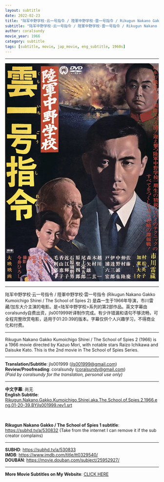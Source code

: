 ```yaml
---
layout: subtitle
date: 2022-02-23
title: "陆军中野学校·云一号指令 / 陸軍中野学校·雲一号指令 / Rikugun Nakano Gakko Kumoichigo Shirei aka The School of Spies 2 Subtitle (English)"
subtitle: "陆军中野学校·云一号指令 / 陸軍中野学校·雲一号指令 / Rikugun Nakano Gakko Kumoichigo Shirei aka The School of Spies 2 Subtitle (English)"
author: coralsundy
movie_year: 1966
category: subtitle
tags: [subtitle, movie, jap_movie, eng_subtitle, 1960s]
---
```


------

<img src="../assets/tt0329540.jpg" alt="tt0329540_cover_art" />

------

陆军中野学校·云一号指令 / 陸軍中野学校·雲一号指令 (Rikugun Nakano Gakko Kumoichigo Shirei / The School of Spies 2) 是森一生于1966年导演，市川雷藏/加东大介主演的电影。是<陆军中野学校>系列的第2部作品。英文字幕由coralsundy自费出资，jls001999听译制作完成。有少许错漏和语句不够流畅，可全程完整欣赏电影，适用于01:20:39的版本。字幕仅供个人兴趣学习，不得商业化和付费。

------

Rikugun Nakano Gakko Kumoichigo Shirei / The School of Spies 2 (1966) is a 1966 movie directed by Kazuo Mori, with notable stars Raizo Ichikawa and Daisuke Kato. This is the 2nd movie in The School of Spies Series.

------

**Translation/Subtitle**: jls001999 (jls001999@gmail.com)<br>
**Review/Proofreading**: coralsundy (coralsundy@gmail.com)<br>
*(Paid by coralsundy for the translation, personal use only)*

------

**中文字幕**: 尚无<br>
**English Subtitle**: [Rikugun.Nakano.Gakko.Kumoichigo.Shirei.aka.The.School.of.Spies.2.1966.eng.01-20-39.BYjls001999.rev1.srt](../subtitles/Rikugun.Nakano.Gakko.Kumoichigo.Shirei.aka.The.School.of.Spies.2.1966.eng.01-20-39.BYjls001999.rev1.srt)

<br><br>
**Rikugun Nakano Gakko / The School of Spies 1 subtitle**: <https://subhd.tv/a/530832> (Take from the internet I can remove it if the sub creator complains)

------

**SUBHD**: <https://subhd.tv/a/530833><br>
**IMDB**: <https://www.imdb.com/title/tt0329540/><br>
**DOUBAN**: <https://movie.douban.com/subject/25952927/>

------

**More Movie Subtitles on My Website**: <a href='{% post_url 2021-01-10-subtitles-summary-list %}'>CLICK HERE</a>


